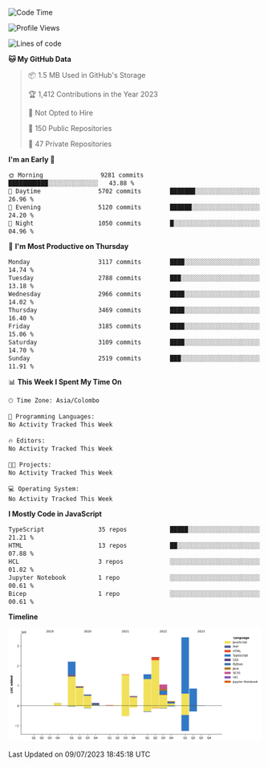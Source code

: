 
<!--START_SECTION:waka-->
![Code Time](http://img.shields.io/badge/Code%20Time-1%2C146%20hrs%2021%20mins-blue)

![Profile Views](http://img.shields.io/badge/Profile%20Views-0-blue)

![Lines of code](https://img.shields.io/badge/From%20Hello%20World%20I%27ve%20Written-15.6%20million%20lines%20of%20code-blue)

**🐱 My GitHub Data** 

> 📦 1.5 MB Used in GitHub's Storage 
 > 
> 🏆 1,412 Contributions in the Year 2023
 > 
> 🚫 Not Opted to Hire
 > 
> 📜 150 Public Repositories 
 > 
> 🔑 47 Private Repositories 
 > 
**I'm an Early 🐤** 

```text
🌞 Morning                9281 commits        ███████████░░░░░░░░░░░░░░   43.88 % 
🌆 Daytime                5702 commits        ███████░░░░░░░░░░░░░░░░░░   26.96 % 
🌃 Evening                5120 commits        ██████░░░░░░░░░░░░░░░░░░░   24.20 % 
🌙 Night                  1050 commits        █░░░░░░░░░░░░░░░░░░░░░░░░   04.96 % 
```
📅 **I'm Most Productive on Thursday** 

```text
Monday                   3117 commits        ████░░░░░░░░░░░░░░░░░░░░░   14.74 % 
Tuesday                  2788 commits        ███░░░░░░░░░░░░░░░░░░░░░░   13.18 % 
Wednesday                2966 commits        ████░░░░░░░░░░░░░░░░░░░░░   14.02 % 
Thursday                 3469 commits        ████░░░░░░░░░░░░░░░░░░░░░   16.40 % 
Friday                   3185 commits        ████░░░░░░░░░░░░░░░░░░░░░   15.06 % 
Saturday                 3109 commits        ████░░░░░░░░░░░░░░░░░░░░░   14.70 % 
Sunday                   2519 commits        ███░░░░░░░░░░░░░░░░░░░░░░   11.91 % 
```


📊 **This Week I Spent My Time On** 

```text
🕑︎ Time Zone: Asia/Colombo

💬 Programming Languages: 
No Activity Tracked This Week

🔥 Editors: 
No Activity Tracked This Week

🐱‍💻 Projects: 
No Activity Tracked This Week

💻 Operating System: 
No Activity Tracked This Week
```

**I Mostly Code in JavaScript** 

```text
TypeScript               35 repos            █████░░░░░░░░░░░░░░░░░░░░   21.21 % 
HTML                     13 repos            ██░░░░░░░░░░░░░░░░░░░░░░░   07.88 % 
HCL                      3 repos             ░░░░░░░░░░░░░░░░░░░░░░░░░   01.82 % 
Jupyter Notebook         1 repo              ░░░░░░░░░░░░░░░░░░░░░░░░░   00.61 % 
Bicep                    1 repo              ░░░░░░░░░░░░░░░░░░░░░░░░░   00.61 % 
```



**Timeline**

![Lines of Code chart](https://raw.githubusercontent.com/ccweerasinghe1994/ccweerasinghe1994/master/assets/bar_graph.png)


 Last Updated on 09/07/2023 18:45:18 UTC
<!--END_SECTION:waka-->
